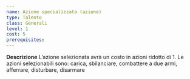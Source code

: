 ```yaml
---
name: Azione specializzata (azione)
type: Talento
class: Generali
level: 1
cost: 5
prerequisites: 
---
```


**Descrizione**
L’azione selezionata avrà un costo in azioni ridotto di 1. Le azioni
selezionabili sono: carica, sbilanciare, combattere a due armi, afferrare,
disturbare, disarmare